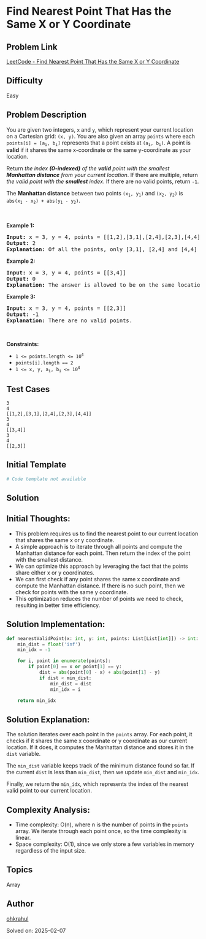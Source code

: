 # Find Nearest Point That Has the Same X or Y Coordinate

## Problem Link
[LeetCode - Find Nearest Point That Has the Same X or Y Coordinate](https://leetcode.com/problems/find-nearest-point-that-has-the-same-x-or-y-coordinate/)

## Difficulty
Easy

## Problem Description
<p>You are given two integers, <code>x</code> and <code>y</code>, which represent your current location on a Cartesian grid: <code>(x, y)</code>. You are also given an array <code>points</code> where each <code>points[i] = [a<sub>i</sub>, b<sub>i</sub>]</code> represents that a point exists at <code>(a<sub>i</sub>, b<sub>i</sub>)</code>. A point is <strong>valid</strong> if it shares the same x-coordinate or the same y-coordinate as your location.</p>

<p>Return <em>the index <strong>(0-indexed)</strong> of the <strong>valid</strong> point with the smallest <strong>Manhattan distance</strong> from your current location</em>. If there are multiple, return <em>the valid point with the <strong>smallest</strong> index</em>. If there are no valid points, return <code>-1</code>.</p>

<p>The <strong>Manhattan distance</strong> between two points <code>(x<sub>1</sub>, y<sub>1</sub>)</code> and <code>(x<sub>2</sub>, y<sub>2</sub>)</code> is <code>abs(x<sub>1</sub> - x<sub>2</sub>) + abs(y<sub>1</sub> - y<sub>2</sub>)</code>.</p>

<p>&nbsp;</p>
<p><strong class="example">Example 1:</strong></p>

<pre>
<strong>Input:</strong> x = 3, y = 4, points = [[1,2],[3,1],[2,4],[2,3],[4,4]]
<strong>Output:</strong> 2
<strong>Explanation:</strong> Of all the points, only [3,1], [2,4] and [4,4] are valid. Of the valid points, [2,4] and [4,4] have the smallest Manhattan distance from your current location, with a distance of 1. [2,4] has the smallest index, so return 2.</pre>

<p><strong class="example">Example 2:</strong></p>

<pre>
<strong>Input:</strong> x = 3, y = 4, points = [[3,4]]
<strong>Output:</strong> 0
<strong>Explanation:</strong> The answer is allowed to be on the same location as your current location.</pre>

<p><strong class="example">Example 3:</strong></p>

<pre>
<strong>Input:</strong> x = 3, y = 4, points = [[2,3]]
<strong>Output:</strong> -1
<strong>Explanation:</strong> There are no valid points.</pre>

<p>&nbsp;</p>
<p><strong>Constraints:</strong></p>

<ul>
	<li><code>1 &lt;= points.length &lt;= 10<sup>4</sup></code></li>
	<li><code>points[i].length == 2</code></li>
	<li><code>1 &lt;= x, y, a<sub>i</sub>, b<sub>i</sub> &lt;= 10<sup>4</sup></code></li>
</ul>


## Test Cases
```
3
4
[[1,2],[3,1],[2,4],[2,3],[4,4]]
3
4
[[3,4]]
3
4
[[2,3]]
```

## Initial Template
```python
# Code template not available
```

## Solution
## Initial Thoughts:

- This problem requires us to find the nearest point to our current location that shares the same x or y coordinate.
- A simple approach is to iterate through all points and compute the Manhattan distance for each point. Then return the index of the point with the smallest distance.
- We can optimize this approach by leveraging the fact that the points share either x or y coordinates.
- We can first check if any point shares the same x coordinate and compute the Manhattan distance. If there is no such point, then we check for points with the same y coordinate.
- This optimization reduces the number of points we need to check, resulting in better time efficiency.

## Solution Implementation:

```python
def nearestValidPoint(x: int, y: int, points: List[List[int]]) -> int:
    min_dist = float('inf')
    min_idx = -1

    for i, point in enumerate(points):
        if point[0] == x or point[1] == y:
            dist = abs(point[0] - x) + abs(point[1] - y)
            if dist < min_dist:
                min_dist = dist
                min_idx = i

    return min_idx
```

## Solution Explanation:

The solution iterates over each point in the `points` array. For each point, it checks if it shares the same x coordinate or y coordinate as our current location. If it does, it computes the Manhattan distance and stores it in the `dist` variable.

The `min_dist` variable keeps track of the minimum distance found so far. If the current `dist` is less than `min_dist`, then we update `min_dist` and `min_idx`.

Finally, we return the `min_idx`, which represents the index of the nearest valid point to our current location.

## Complexity Analysis:

- Time complexity: O(n), where n is the number of points in the `points` array. We iterate through each point once, so the time complexity is linear.
- Space complexity: O(1), since we only store a few variables in memory regardless of the input size.

## Topics
Array

## Author
[ohkrahul](https://github.com/ohkrahul)

Solved on: 2025-02-07

